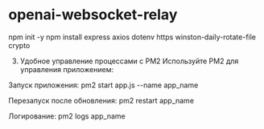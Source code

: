 # openai-websocket-relay

npm init -y
npm install express axios dotenv https winston-daily-rotate-file crypto



3. Удобное управление процессами с PM2
Используйте PM2 для управления приложением:

Запуск приложения:
pm2 start app.js --name app_name

Перезапуск после обновления:
pm2 restart app_name

Логирование:
pm2 logs app_name